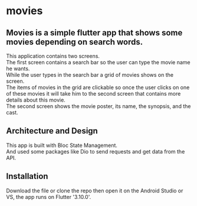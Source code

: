 # movies
## Movies is a simple flutter app that shows some movies depending on search words.
This application contains two screens. <br />
The first screen contains a search bar so the user can type the movie name he wants. <br />
While the user types in the search bar a grid of movies shows on the screen. <br />
The items of movies in the grid are clickable so once the user clicks on one of these movies it will take him to the second screen that contains more details about this movie. <br />
The second screen shows the movie poster, its name, the synopsis, and the cast. <br />

## Architecture and Design
This app is built with Bloc State Management. <br />
And used some packages like Dio to send requests and get data from the API. <br />

## Installation

Download the file or clone the repo then open it on the Android Studio or VS, the app runs on Flutter '3.10.0'.
